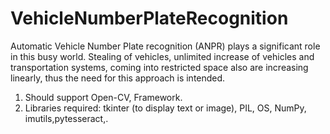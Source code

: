 # VehicleNumberPlateRecognition
Automatic Vehicle Number Plate recognition (ANPR) plays a significant role in this busy world. Stealing of vehicles, unlimited increase of vehicles and transportation systems, coming into restricted space also are increasing linearly, thus the need for this approach is intended.
1.	Should support Open-CV, Framework.
2.	Libraries required: tkinter (to display text or image), PIL, OS, NumPy, imutils,pytesseract,.
